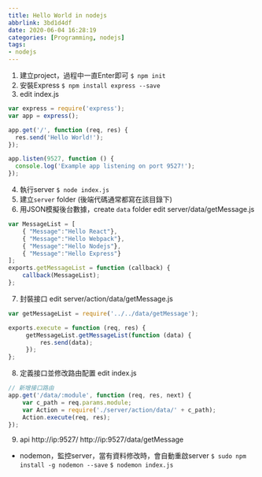 ```yaml
---
title: Hello World in nodejs
abbrlink: 3bd1d4df
date: 2020-06-04 16:28:19
categories: [Programming, nodejs]
tags:
- nodejs
---
```

1. 建立project，過程中一直Enter即可
`$ npm init`
2. 安裝Express
`$ npm install express --save`
3. edit index.js
```js
var express = require('express');
var app = express();

app.get('/', function (req, res) {
  res.send('Hello World!');
});

app.listen(9527, function () {
  console.log('Example app listening on port 9527!');
});
```
4. 執行server
`$ node index.js`
5. 建立`server` folder (後端代碼通常都寫在該目錄下)
6. 用JSON模擬後台數據，create `data` folder
edit server/data/getMessage.js
```js
var MessageList = [
    { "Message":"Hello React"},
    { "Message":"Hello Webpack"},
    { "Message":"Hello Nodejs"},
    { "Message":"Hello Express"}
];
exports.getMessageList = function (callback) {
    callback(MessageList);
};
```
7. 封裝接口
edit server/action/data/getMessage.js
```js
var getMessageList = require('../../data/getMessage');

exports.execute = function (req, res) {
     getMessageList.getMessageList(function (data) {
         res.send(data);
     });
};
```
8. 定義接口並修改路由配置
edit index.js
```js
// 新增接口路由
app.get('/data/:module', function (req, res, next) {
    var c_path = req.params.module;
    var Action = require('./server/action/data/' + c_path);
    Action.execute(req, res);
});
```
9. api
http://ip:9527/
http://ip:9527/data/getMessage

* nodemon，監控server，當有資料修改時，會自動重啟server
`$ sudo npm install -g nodemon --save`
`$ nodemon index.js`